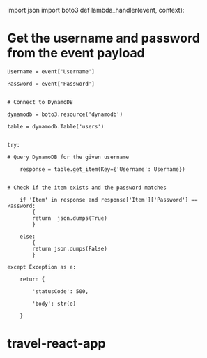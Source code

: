 import json
import boto3
def lambda_handler(event, context):

# Get the username and password from the event payload
    Username = event['Username']

    Password = event['Password']


    # Connect to DynamoDB

    dynamodb = boto3.resource('dynamodb')

    table = dynamodb.Table('users')


    try:

    # Query DynamoDB for the given username

        response = table.get_item(Key={'Username': Username})


    # Check if the item exists and the password matches

        if 'Item' in response and response['Item']['Password'] == Password:
            {
            return  json.dumps(True)
            }

        else:
            {
            return json.dumps(False)
            }

    except Exception as e:

        return {

            'statusCode': 500,

            'body': str(e)

        }
# travel-react-app
